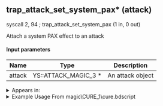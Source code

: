 ## trap_attack_set_system_pax* (attack)

syscall 2, 94 ; trap_attack_set_system_pax (1 in, 0 out)

Attach a system PAX effect to an attack

#### Input parameters
| Name | Type | Description
|------|------|------------
| attack   | YS::ATTACK_MAGIC_3 *   | An attack object




<details>
	<summary>Appears in:</summary>
| filename | Entity (obj)
|----------|-------------
| magic\CURE_1\cure.bdscript       |           
| magic\CURE_1lk\cure.bdscript       |           
| magic\CURE_2\cure.bdscript       |           
| magic\CURE_2lk\cure.bdscript       |           
| magic\CURE_3\cure.bdscript       |           
| magic\CURE_3lk\cure.bdscript       |           

</details>

<details>
	<summary>Example Usage From magic\CURE_1\cure.bdscript</summary>
L612:
 popToSp 0
 pushFromPSpVal 0
 pushImm 1247
 pushImm -1
 pushImm 0
 syscall 2, 10 ; trap_attack_new (4 in, 1 out)
 popToSp 4
 pushFromFSp 4
 syscall 2, 94 ; trap_attack_set_system_pax (1 in, 0 out)
 pushFromFSp 4
 pushImmf 100
 pushImmf 0
 syscall 2, 11 ; trap_attack_set_radius (3 in, 0 out)
 pushImmf 60
 popToSp 8
</details>

